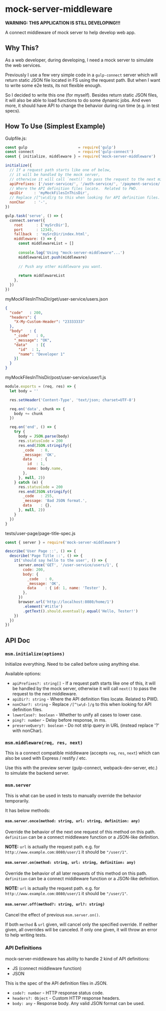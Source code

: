 mock-server-middleware
======================

**WARNING: THIS APPLICATION IS STILL DEVELOPING!!!**

A connect middleware of mock server to help develop web app.

Why This?
---------

As a web developer, during developing,
I need a mock server to simulate the web services.
  
Previously I use a few very simple code in a `gulp-connect` server
which will return static JSON file located in FS using the request path.
But when I want to write some e2e tests, its not flexible enough.

So I decided to write this one (for myself).  Besides return static JSON files,
it will also be able to load functions to do some dynamic jobs.  And even more,
it should have API to change the behavior during run time (e.g. in test specs).

How To Use (Simplest Example)
-----------------------------

Gulpfile.js:
```javascript
const gulp                       = require('gulp')
const connect                    = require('gulp-connect')
const { initialize, middleware } = require('mock-server-middleware')

initialize({
  // If a request path starts like one of below,
  // it will be handled by the mock server,
  // otherwise it will call `next()` to pass the request to the next middleware.
  apiPrefixes: ['/user-service/', '/auth-service/', '/payment-service/'],
  // Where the API definition files locate.  Related to PWD.
  apiDir     : 'myMockFilesInThisDir',
  // Replace /[^\w\d]/g to this when looking for API definition files.
  nonChar    : '-',
})

gulp.task('serve', () => {
  connect.server({
    root      : ['mySrcDir'],
    port      : 12345,
    fallback  : 'mySrcDir/index.html',
    middleware: () => {
      const middlewareList = []
      
      console.log('Using "mock-server-middleware"...')
      middlewareList.push(middleware)
      
      // Push any other middleware you want.
      
      return middlewareList
    },
  })
})
```

myMockFilesInThisDir/get/user-service/users.json
```json
{
  "code"   : 200,
  "headers": {
    "X-My-Custom-Header": "23333333"
  },
  "body"   : {
    "_code"   : 0,
    "_message": "OK",
    "data"    : [{
      "id"  : 1,
      "name": "Developer 1"
    }]
  }
}
```

myMockFilesInThisDir/post/user-service/user/1.js
```javascript
module.exports = (req, res) => {
  let body = ''

  res.setHeader('Content-Type', 'text/json; charset=UTF-8')

  req.on('data', chunk => {
    body += chunk
  })

  req.on('end', () => {
    try {
      body = JSON.parse(body)
      res.statusCode = 200
      res.end(JSON.stringify({
        _code   : 0,
        _message: 'OK',
        data    : {
          id  : 1,
          name: body.name,
        },
      }, null, 2))
    } catch (e) {
      res.statusCode = 200
      res.end(JSON.stringify({
        _code   : 255,
        _message: 'Bad JSON format.',
        data    : {},
      }, null, 2))
    }
  })
}
```

tests/user-page/page-title-spec.js
```javascript
const { server } = require('mock-server-middleware')

describe('User Page ::', () => {
  describe('Page Title ::', () => {
    it('should say hello to the user', () => {
      server.once('GET', '/user-service/users/1', {
        code: 200,
        body: {
          _code   : 0,
          _message: 'OK',
          data    : { id: 1, name: 'Tester' },
        },
      })
      browser.url('http://localhost:8080/home/1')
        .element('#title')
        .getText().should.eventually.equal('Hello, Tester!')
    })
  })
})
```

API Doc
-------

### `msm.initialize(options)`

Initialize everything.  Need to be called before using anything else.

Available options:

* `apiPrefixes?: string[]` - If a request path starts like one of this,
  it will be handled by the mock server,
  otherwise it will call `next()` to pass the request to the next middleware.
* `apiDir?: string` - Where the API definition files locate.  Related to PWD.
* `nonChar?: string` - Replace `/[^\w\d-]/g` to this when looking for API definition files.
* `lowerCase?: boolean` - Whether to unify all cases to lower case.
* `ping?: number` - Delay before response, in ms.
* `preserveQuery?: boolean` - Do not strip query in URL (instead replace '?' with nonChar).

### `msm.middleware(req, res, next)`

This is a connect compatible middleware (accepts `req`, `res`, `next`)
which can also be used with Express / restify / etc.

Use this with the preview server (gulp-connect, webpack-dev-server, etc.)
to simulate the backend server.

### `msm.server`

This is what can be used in tests to manually override the behavior temporarily.

It has below methods:

#### `msm.server.once(method: string, url: string, definition: any)`

Override the behavior of the next one request of this method on this path.
`definition` can be a connect middleware function or a JSON-like definition.

**NOTE:** `url` is actually the request path.
e.g. for `http://www.example.com:8080/user/1` it should be `"/user/1"`.

#### `msm.server.on(method: string, url: string, definition: any)`

Override the behavior of all later requests of this method on this path.
`definition` can be a connect middleware function or a JSON-like definition.

**NOTE:** `url` is actually the request path.
e.g. for `http://www.example.com:8080/user/1` it should be `"/user/1"`.

#### `msm.server.off(method?: string, url?: string)`

Cancel the effect of previous `msm.server.on()`.

If both `method` & `url` given, will cancel only the specified override.
If neither given, all overrides will be canceled.
If only one given, it will throw an error to help writing tests.

### API Definitions

mock-server-middleware has ability to handle 2 kind of API definitions:

* JS (connect middleware function)
* JSON

This is the spec of the API definition files in JSON.

* `code?: number` - HTTP response status code.
* `headers?: Object` - Custom HTTP response headers.
* `body: any` - Response body.  Any valid JSON format can be used.
